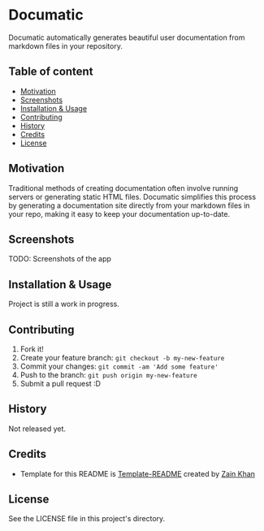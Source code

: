 # Documatic
Documatic automatically generates beautiful user documentation from markdown files in your repository.

## Table of content
- [Motivation](#motivation)
- [Screenshots](#screenshots)
- [Installation & Usage](#installation--usage)
- [Contributing](#contributing)
- [History](#history)
- [Credits](#credits)
- [License](#license)

## Motivation
Traditional methods of creating documentation often involve running servers or generating static HTML files. Documatic simplifies this process by generating a documentation site directly from your markdown files in your repo, making it easy to keep your documentation up-to-date.

## Screenshots
TODO: Screenshots of the app

## Installation & Usage
Project is still a work in progress.

## Contributing
1. Fork it!
2. Create your feature branch: `git checkout -b my-new-feature`
3. Commit your changes: `git commit -am 'Add some feature'`
4. Push to the branch: `git push origin my-new-feature`
5. Submit a pull request :D

## History
Not released yet.

## Credits
- Template for this README is <a href="https://github.com/gitzain/template-README">Template-README</a> created by <a href="https://iamzain.com">Zain Khan</a>

## License
See the LICENSE file in this project's directory.

